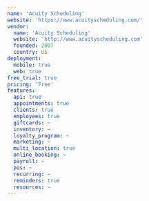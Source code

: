 ```yaml
---
name: 'Acuity Scheduling'
website: 'https://www.acuityscheduling.com/'
vendor:
  name: 'Acuity Scheduling'
  website: 'http://www.acuityscheduling.com'
  founded: 2007
  country: US
deployment:
  mobile: true
  web: true
free_trial: true
pricing: 'Free'
features:
  api: true
  appointments: true
  clients: true
  employees: true
  giftcards: ~
  inventory: ~
  loyalty_program: ~
  marketing: ~
  multi_location: true
  online_booking: ~
  payroll: ~
  pos: ~
  recurring: ~
  reminders: true
  resources: ~
---
```

